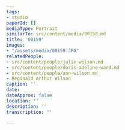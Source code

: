 ```yaml
---
tags:
- studio
paperId: []
mediaType: Portrait
similarTo: src/content/media/00158.md
title: '00159'
images:
- "/assets/media/00159.JPG"
relatedPeople:
- src/content/people/julie-wilson.md
- src/content/people/doris-adeline-ward.md
- src/content/people/ann-wilson.md
- Reginald Arthur Wilson
caption: ''
date: 
dateApprox: false
location: ''
description: ''
transcription: ''

---
```

